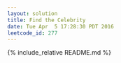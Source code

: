 ```yaml
---
layout: solution
title: Find the Celebrity
date: Tue Apr  5 17:28:30 PDT 2016
leetcode_id: 277
---
```

{% include_relative README.md %}
